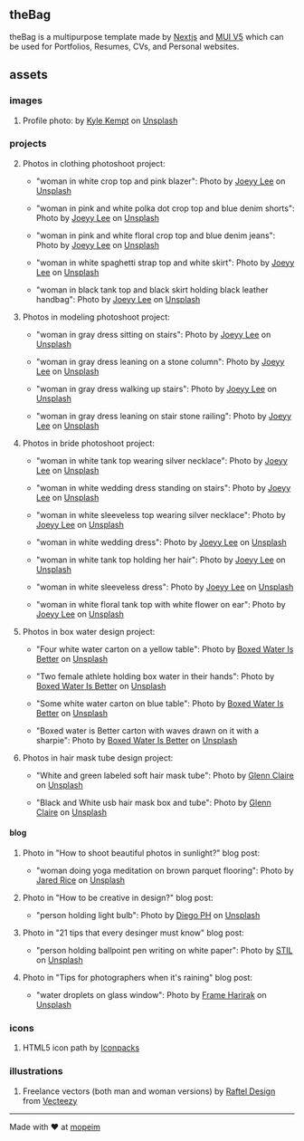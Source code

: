 ## theBag

theBag is a multipurpose template made by [Nextjs](https://nextjs.org/) and [MUI V5](https://mui.com/) which can be used for Portfolios, Resumes, CVs, and Personal websites.

## assets

### images

1. Profile photo: by [Kyle Kempt](https://unsplash.com/@kjkempt17?utm_source=unsplash&utm_medium=referral&utm_content=creditCopyText) on [Unsplash](https://unsplash.com/s/photos/john-doe?utm_source=unsplash&utm_medium=referral&utm_content=creditCopyText)

### projects

2. Photos in clothing photoshoot project:

   - "woman in white crop top and pink blazer": Photo by [Joeyy Lee](https://unsplash.com/@joeyy_anne?utm_source=unsplash&utm_medium=referral&utm_content=creditCopyText) on [Unsplash](https://unsplash.com/?utm_source=unsplash&utm_medium=referral&utm_content=creditCopyText)

   - "woman in pink and white polka dot crop top and blue denim shorts": Photo by [Joeyy Lee](https://unsplash.com/@joeyy_anne?utm_source=unsplash&utm_medium=referral&utm_content=creditCopyText) on [Unsplash](https://unsplash.com/?utm_source=unsplash&utm_medium=referral&utm_content=creditCopyText)

   - "woman in pink and white floral crop top and blue denim jeans": Photo by [Joeyy Lee](https://unsplash.com/@joeyy_anne?utm_source=unsplash&utm_medium=referral&utm_content=creditCopyText) on [Unsplash](https://unsplash.com/?utm_source=unsplash&utm_medium=referral&utm_content=creditCopyText)

   - "woman in white spaghetti strap top and white skirt": Photo by [Joeyy Lee](https://unsplash.com/@joeyy_anne?utm_source=unsplash&utm_medium=referral&utm_content=creditCopyText) on [Unsplash](https://unsplash.com/?utm_source=unsplash&utm_medium=referral&utm_content=creditCopyText)

   - "woman in black tank top and black skirt holding black leather handbag": Photo by [Joeyy Lee](https://unsplash.com/@joeyy_anne?utm_source=unsplash&utm_medium=referral&utm_content=creditCopyText) on [Unsplash](https://unsplash.com/?utm_source=unsplash&utm_medium=referral&utm_content=creditCopyText)

3. Photos in modeling photoshoot project:

   - "woman in gray dress sitting on stairs": Photo by [Joeyy Lee](https://unsplash.com/@joeyy_anne?utm_source=unsplash&utm_medium=referral&utm_content=creditCopyText) on [Unsplash](https://unsplash.com/?utm_source=unsplash&utm_medium=referral&utm_content=creditCopyText)

   - "woman in gray dress leaning on a stone column": Photo by [Joeyy Lee](https://unsplash.com/@joeyy_anne?utm_source=unsplash&utm_medium=referral&utm_content=creditCopyText) on [Unsplash](https://unsplash.com/?utm_source=unsplash&utm_medium=referral&utm_content=creditCopyText)

   - "woman in gray dress walking up stairs": Photo by [Joeyy Lee](https://unsplash.com/@joeyy_anne?utm_source=unsplash&utm_medium=referral&utm_content=creditCopyText) on [Unsplash](https://unsplash.com/?utm_source=unsplash&utm_medium=referral&utm_content=creditCopyText)

   - "woman in gray dress leaning on stair stone railing": Photo by [Joeyy Lee](https://unsplash.com/@joeyy_anne?utm_source=unsplash&utm_medium=referral&utm_content=creditCopyText) on [Unsplash](https://unsplash.com/?utm_source=unsplash&utm_medium=referral&utm_content=creditCopyText)

4. Photos in bride photoshoot project:

   - "woman in white tank top wearing silver necklace": Photo by [Joeyy Lee](https://unsplash.com/@joeyy_anne?utm_source=unsplash&utm_medium=referral&utm_content=creditCopyText) on [Unsplash](https://unsplash.com/?utm_source=unsplash&utm_medium=referral&utm_content=creditCopyText)

   - "woman in white wedding dress standing on stairs": Photo by [Joeyy Lee](https://unsplash.com/@joeyy_anne?utm_source=unsplash&utm_medium=referral&utm_content=creditCopyText) on [Unsplash](https://unsplash.com/?utm_source=unsplash&utm_medium=referral&utm_content=creditCopyText)

   - "woman in white sleeveless top wearing silver necklace": Photo by [Joeyy Lee](https://unsplash.com/@joeyy_anne?utm_source=unsplash&utm_medium=referral&utm_content=creditCopyText) on [Unsplash](https://unsplash.com/?utm_source=unsplash&utm_medium=referral&utm_content=creditCopyText)

   - "woman in white wedding dress": Photo by [Joeyy Lee](https://unsplash.com/@joeyy_anne?utm_source=unsplash&utm_medium=referral&utm_content=creditCopyText) on [Unsplash](https://unsplash.com/?utm_source=unsplash&utm_medium=referral&utm_content=creditCopyText)

   - "woman in white tank top holding her hair": Photo by [Joeyy Lee](https://unsplash.com/@joeyy_anne?utm_source=unsplash&utm_medium=referral&utm_content=creditCopyText) on [Unsplash](https://unsplash.com/?utm_source=unsplash&utm_medium=referral&utm_content=creditCopyText)

   - "woman in white sleeveless dress": Photo by [Joeyy Lee](https://unsplash.com/@joeyy_anne?utm_source=unsplash&utm_medium=referral&utm_content=creditCopyText) on [Unsplash](https://unsplash.com/?utm_source=unsplash&utm_medium=referral&utm_content=creditCopyText)

   - "woman in white floral tank top with white flower on ear": Photo by [Joeyy Lee](https://unsplash.com/@joeyy_anne?utm_source=unsplash&utm_medium=referral&utm_content=creditCopyText) on [Unsplash](https://unsplash.com/?utm_source=unsplash&utm_medium=referral&utm_content=creditCopyText)

5. Photos in box water design project:

   - "Four white water carton on a yellow table": Photo by [Boxed Water Is Better](https://unsplash.com/@boxedwater?utm_source=unsplash&utm_medium=referral&utm_content=creditCopyText) on [Unsplash](https://unsplash.com/@boxedwater?utm_source=unsplash&utm_medium=referral&utm_content=creditCopyText)

   - "Two female athlete holding box water in their hands": Photo by [Boxed Water Is Better](https://unsplash.com/@boxedwater?utm_source=unsplash&utm_medium=referral&utm_content=creditCopyText) on [Unsplash](https://unsplash.com/@boxedwater?utm_source=unsplash&utm_medium=referral&utm_content=creditCopyText)

   - "Some white water carton on blue table": Photo by [Boxed Water Is Better](https://unsplash.com/@boxedwater?utm_source=unsplash&utm_medium=referral&utm_content=creditCopyText) on [Unsplash](https://unsplash.com/@boxedwater?utm_source=unsplash&utm_medium=referral&utm_content=creditCopyText)

   - "Boxed water is Better carton with waves drawn on it with a sharpie": Photo by [Boxed Water Is Better](https://unsplash.com/@boxedwater?utm_source=unsplash&utm_medium=referral&utm_content=creditCopyText) on [Unsplash](https://unsplash.com/@boxedwater?utm_source=unsplash&utm_medium=referral&utm_content=creditCopyText)

6. Photos in hair mask tube design project:

   - "White and green labeled soft hair mask tube": Photo by [Glenn Claire](https://unsplash.com/@glennclaire?utm_source=unsplash&utm_medium=referral&utm_content=creditCopyText) on [Unsplash](https://unsplash.com/@glennclaire?utm_source=unsplash&utm_medium=referral&utm_content=creditCopyText)

   - "Black and White usb hair mask box and tube": Photo by [Glenn Claire](https://unsplash.com/@glennclaire?utm_source=unsplash&utm_medium=referral&utm_content=creditCopyText) on [Unsplash](https://unsplash.com/@glennclaire?utm_source=unsplash&utm_medium=referral&utm_content=creditCopyText)

#### blog

1. Photo in "How to shoot beautiful photos in sunlight?" blog post:

   - "woman doing yoga meditation on brown parquet flooring": Photo by [Jared Rice](https://unsplash.com/@jareddrice?utm_source=unsplash&utm_medium=referral&utm_content=creditCopyText) on [Unsplash](https://unsplash.com/s/photos/blog-post-image?utm_source=unsplash&utm_medium=referral&utm_content=creditCopyText)

2. Photo in "How to be creative in design?" blog post:

   - "person holding light bulb": Photo by [Diego PH](https://unsplash.com/@jdiegoph?utm_source=unsplash&utm_medium=referral&utm_content=creditCopyText) on [Unsplash](https://unsplash.com/s/photos/blog-post-image?utm_source=unsplash&utm_medium=referral&utm_content=creditCopyText)

3. Photo in "21 tips that every desinger must know" blog post:

   - "person holding ballpoint pen writing on white paper": Photo by [STIL](https://unsplash.com/@stilclassics?utm_source=unsplash&utm_medium=referral&utm_content=creditCopyText) on [Unsplash](https://unsplash.com/s/photos/blog-post-image?utm_source=unsplash&utm_medium=referral&utm_content=creditCopyText)

4. Photo in "Tips for photographers when it's raining" blog post:
   - "water droplets on glass window": Photo by [Frame Harirak](https://unsplash.com/@framemily?utm_source=unsplash&utm_medium=referral&utm_content=creditCopyText) on [Unsplash](https://unsplash.com/s/photos/raindrop?utm_source=unsplash&utm_medium=referral&utm_content=creditCopyText)

### icons

1. HTML5 icon path by [Iconpacks](https://iconpacks.net/?utm_source=link-attribution&utm_content=6648)

### illustrations

1. Freelance vectors (both man and woman versions) by [Raftel Design](https://www.vecteezy.com/members/raftel) from [Vecteezy](https://www.vecteezy.com/free-vector/freelance)

---

Made with ❤️ at [mopeim](https://mopeim.com)
